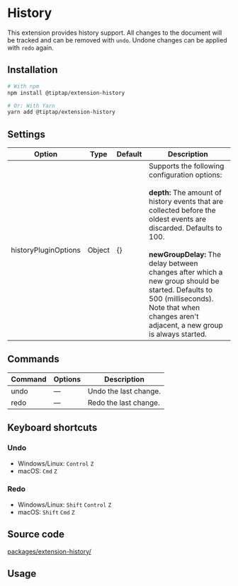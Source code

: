 # History
This extension provides history support. All changes to the document will be tracked and can be removed with `undo`. Undone changes can be applied with `redo` again.

## Installation
```bash
# With npm
npm install @tiptap/extension-history

# Or: With Yarn
yarn add @tiptap/extension-history
```

## Settings
| Option               | Type   | Default | Description                                                                                                                                                                                                                                                                                                                                                                    |
| -------------------- | ------ | ------- | ------------------------------------------------------------------------------------------------------------------------------------------------------------------------------------------------------------------------------------------------------------------------------------------------------------------------------------------------------------------------------ |
| historyPluginOptions | Object | {}       | Supports the following configuration options:<br /><br />**depth:** The amount of history events that are collected before the oldest events are discarded. Defaults to 100.<br /><br />**newGroupDelay:** The delay between changes after which a new group should be started. Defaults to 500 (milliseconds). Note that when changes aren't adjacent, a new group is always started. |

## Commands
| Command | Options | Description           |
| ------- | ------- | --------------------- |
| undo    | —       | Undo the last change. |
| redo    | —       | Redo the last change. |

## Keyboard shortcuts
### Undo
* Windows/Linux: `Control`&nbsp;`Z`
* macOS: `Cmd`&nbsp;`Z`

### Redo
* Windows/Linux: `Shift`&nbsp;`Control`&nbsp;`Z`
* macOS: `Shift`&nbsp;`Cmd`&nbsp;`Z`

## Source code
[packages/extension-history/](https://github.com/ueberdosis/tiptap-next/blob/main/packages/extension-history/)

## Usage
<demo name="Extensions/History" highlight="3-8,20,39" />
